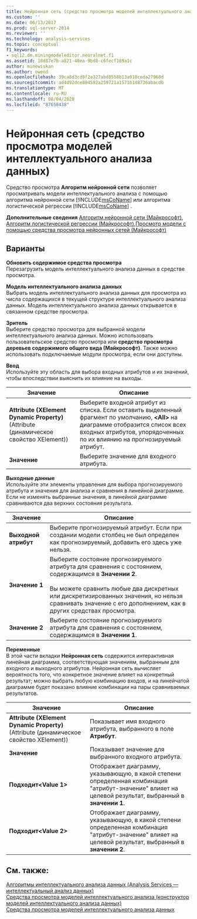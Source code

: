```yaml
---
title: Нейронная сеть (средство просмотра моделей интеллектуального анализа данных) | Документация Майкрософт
ms.custom: ''
ms.date: 06/13/2017
ms.prod: sql-server-2014
ms.reviewer: ''
ms.technology: analysis-services
ms.topic: conceptual
f1_keywords:
- sql12.dm.miningmodeleditor.neuralnet.f1
ms.assetid: 18d87e7b-a821-40ea-9bd8-c6fecf189a1c
author: minewiskan
ms.author: owend
ms.openlocfilehash: 39ca8d3cd9f2a327abd8558b13a018ceda27968d
ms.sourcegitcommit: ad4d92dce894592a259721a1571b1d8736abacdb
ms.translationtype: MT
ms.contentlocale: ru-RU
ms.lasthandoff: 08/04/2020
ms.locfileid: "87658438"
---
```

# <a name="neural-network-mining-model-viewer"></a>Нейронная сеть (средство просмотра моделей интеллектуального анализа данных)
  Средство просмотра **Алгоритм нейронной сети** позволяет просматривать модели интеллектуального анализа с помощью алгоритма нейронной сети [!INCLUDE[msCoName](../includes/msconame-md.md)] или алгоритма логистической регрессии [!INCLUDE[msCoName](../includes/msconame-md.md)] .  
  
 **Дополнительные сведения** [Алгоритм нейронной сети (Майкрософт)](data-mining/microsoft-neural-network-algorithm.md), [Алгоритм логистической регрессии (Майкрософт)](data-mining/microsoft-logistic-regression-algorithm.md),[Просмотр модели с помощью средства просмотра нейронных сетей (Майкрософт)](data-mining/browse-a-model-using-the-microsoft-neural-network-viewer.md)  
  
## <a name="options"></a>Варианты  
 **Обновить содержимое средства просмотра**  
 Перезагрузить модель интеллектуального анализа данных в средстве просмотра.  
  
 **Модель интеллектуального анализа данных**  
 Выбрать модель интеллектуального анализа данных для просмотра из числа содержащихся в текущей структуре интеллектуального анализа данных. Модель интеллектуального анализа данных открывается в связанном средстве просмотра.  
  
 **Зритель**  
 Выберите средство просмотра для выбранной модели интеллектуального анализа данных. Можно использовать пользовательское средство просмотра или **средство просмотра деревьев содержимого общего вида (Майкрософт)**. Также можно использовать подключаемые модули просмотра, если они доступны.  
  
 **Ввод**  
 Используйте эту область для выбора входных атрибутов и их значений, чтобы впоследствии выяснить их влияние на выходы.  
  
|Значение|Описание|  
|-----------|-----------------|  
|**Attribute (XElement Dynamic Property)** (Attribute (динамическое свойство XElement))|Выберите входной атрибут из списка. Если оставить выделенный фрагмент по умолчанию, **\<All>** на диаграмме отобразится список всех входных атрибутов, упорядоченных по их влиянию на прогнозируемый атрибут.|  
|**Значение**|Выберите значение для входного атрибута.|  
  
 **Выходные данные**  
 Используйте эти элементы управления для выбора прогнозируемого атрибута и значения для анализа и сравнения в линейной диаграмме. Если не изменять выбранные значения, в линейной диаграмме сравниваются два верхних состояния результата.  
  
|Значение|Описание|  
|-----------|-----------------|  
|**Выходной атрибут**|Выберите прогнозируемый атрибут. Если при создании модели столбец не был определен как прогнозируемый, добавить его здесь уже нельзя.|  
|**Значение 1**|Выберите состояние прогнозируемого атрибута для сравнения с состоянием, содержащимся в **Значении 2**.<br /><br /> Вы можете сравнить любые два дискретных или дискретизированных значения, но нельзя сравнивать значение с его дополнением, как в других средствах просмотра.|  
|**Значение 2**|Выберите состояние прогнозируемого атрибута для сравнения с состоянием, содержащимся в **Значении 1**.|  
  
 **Переменные**  
 В этой части вкладки **Нейронная сеть** содержится интерактивная линейная диаграмма, соответствующая значениям, выбранным для входного и выходного атрибутов. Нейронная сеть вычисляет вероятность того, что конкретное значение влияет на конкретный результат; можно выбрать любую комбинацию входов, и на линейчатой диаграмме будет показано влияние комбинации на пары сравниваемых результатов.  
  
|Значение|Описание|  
|-----------|-----------------|  
|**Attribute (XElement Dynamic Property)** (Attribute (динамическое свойство XElement))|Показывает имя входного атрибута, выбранного в поле **Атрибут**.|  
|**Значение**|Показывает значение для выбранного входного атрибута.|  
|**Подходит\<Value 1>**|Отображает диаграмму, указывающую, в какой степени определенная комбинация "атрибут-значение" влияет на целевой результат, выбранный в **значении 1**.|  
|**Подходит\<Value 2>**|Отображает диаграмму, указывающую, в какой степени определенная комбинация "атрибут-значение" влияет на целевой результат, выбранный в **значении 2**.|  
  
## <a name="see-also"></a>См. также:  
 [Алгоритмы интеллектуального анализа данных &#40;Analysis Services — интеллектуальный анализ данных&#41;](data-mining/data-mining-algorithms-analysis-services-data-mining.md)   
 [Средства просмотра моделей интеллектуального анализа &#40;конструктор моделей интеллектуального анализа данных&#41;](mining-model-viewers-data-mining-model-designer.md)   
 [Средства просмотра моделей интеллектуального анализа данных](data-mining/data-mining-model-viewers.md)  
  
  
